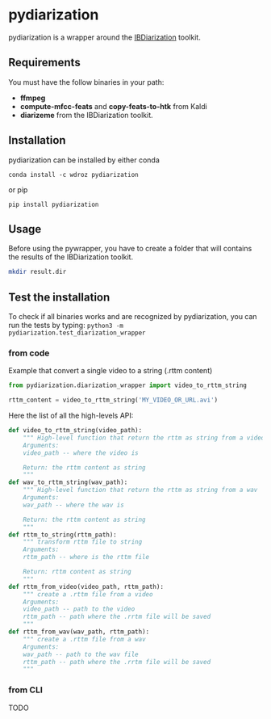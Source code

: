 # pydiarization

pydiarization is a wrapper around the [IBDiarization](https://github.com/idiap/IBDiarization) toolkit.

## Requirements

You must have the follow binaries in your path:
*  **ffmpeg**
*  **compute-mfcc-feats** and **copy-feats-to-htk** from Kaldi
*  **diarizeme** from the IBDiarization toolkit.

## Installation

pydiarization can be installed by either conda
```
conda install -c wdroz pydiarization
```
or pip
```
pip install pydiarization
```

## Usage

Before using the pywrapper, you have to create a folder that will contains the results of the IBDiarization toolkit. 
```bash
mkdir result.dir
```

## Test the installation

To check if all binaries works and are recognized by pydiarization, you can run the tests by typing: ```python3 -m pydiarization.test_diarization_wrapper```

### from code

Example that convert a single video to a string (.rttm content)
```python
from pydiarization.diarization_wrapper import video_to_rttm_string

rttm_content = video_to_rttm_string('MY_VIDEO_OR_URL.avi')
```

Here the list of all the high-levels API:
```python
def video_to_rttm_string(video_path):
    """ High-level function that return the rttm as string from a video
    Arguments:
    video_path -- where the video is

    Return: the rttm content as string
    """
def wav_to_rttm_string(wav_path):
    """ High-level function that return the rttm as string from a wav
    Arguments:
    wav_path -- where the wav is

    Return: the rttm content as string
    """
def rttm_to_string(rttm_path):
    """ transform rttm file to string
    Arguments:
    rttm_path -- where is the rttm file

    Return: rttm content as string
    """
def rttm_from_video(video_path, rttm_path):
    """ create a .rttm file from a video
    Arguments:
    video_path -- path to the video
    rttm_path -- path where the .rrtm file will be saved
    """
def rttm_from_wav(wav_path, rttm_path):
    """ create a .rttm file from a wav
    Arguments:
    wav_path -- path to the wav file
    rttm_path -- path where the .rrtm file will be saved
    """

```

### from CLI

TODO